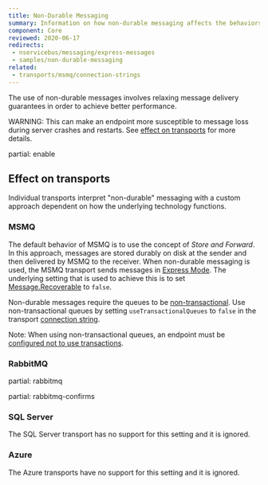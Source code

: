 ```yaml
---
title: Non-Durable Messaging
summary: Information on how non-durable messaging affects the behaviors of endpoints and message delivery.
component: Core
reviewed: 2020-06-17
redirects:
 - nservicebus/messaging/express-messages
 - samples/non-durable-messaging
related:
 - transports/msmq/connection-strings
---
```


The use of non-durable messages involves relaxing message delivery guarantees in order to achieve better performance.

WARNING: This can make an endpoint more susceptible to message loss during server crashes and restarts. See [effect on transports](#effect-on-transports) for more details.

partial: enable

## Effect on transports

Individual transports interpret "non-durable" messaging with a custom approach dependent on how the underlying technology functions.


### MSMQ

The default behavior of MSMQ is to use the concept of _Store and Forward_. In this approach, messages are stored durably on disk at the sender and then delivered by MSMQ to the receiver. When non-durable messaging is used, the MSMQ transport sends messages in [Express Mode](https://msdn.microsoft.com/en-us/library/ms704130). The underlying setting that is used to achieve this is to set [Message.Recoverable](https://msdn.microsoft.com/en-us/library/system.messaging.message.recoverable) to `false`.

Non-durable messages require the queues to be [non-transactional](https://msdn.microsoft.com/en-us/library/ms704006). Use non-transactional queues by setting `useTransactionalQueues` to `false` in the transport [connection string](/transports/msmq/connection-strings.md).

Note: When using non-transactional queues, an endpoint must be [configured not to use transactions](/transports/transactions.md#transactions-unreliable-transactions-disabled).


### RabbitMQ

partial: rabbitmq

partial: rabbitmq-confirms


### SQL Server

The SQL Server transport has no support for this setting and it is ignored.


### Azure

The Azure transports have no support for this setting and it is ignored.
